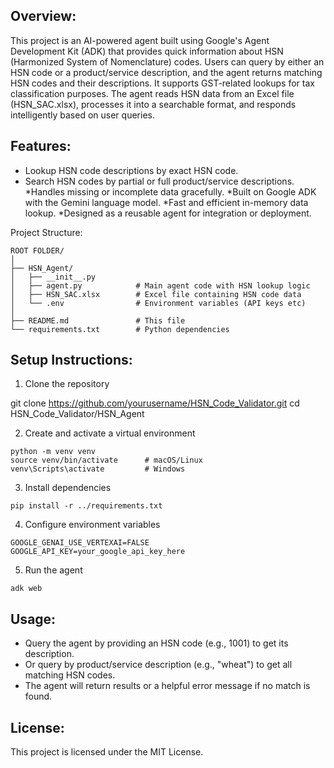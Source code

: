 ## Overview:

This project is an AI-powered agent built using Google's Agent Development Kit (ADK) that provides quick information about HSN (Harmonized System of Nomenclature) codes. Users can query by either an HSN code or a product/service description, and the agent returns matching HSN codes and their descriptions. It supports GST-related lookups for tax classification purposes. The agent reads HSN data from an Excel file (HSN_SAC.xlsx), processes it into a searchable format, and responds intelligently based on user queries.

## Features:

* Lookup HSN code descriptions by exact HSN code.
* Search HSN codes by partial or full product/service descriptions.
*Handles missing or incomplete data gracefully.
*Built on Google ADK with the Gemini language model.
*Fast and efficient in-memory data lookup.
*Designed as a reusable agent for integration or deployment.

Project Structure:
```
ROOT FOLDER/
│
├── HSN_Agent/
│   ├── __init__.py
│   ├── agent.py            # Main agent code with HSN lookup logic
│   ├── HSN_SAC.xlsx        # Excel file containing HSN code data
│   └── .env                # Environment variables (API keys etc)
│
├── README.md               # This file
└── requirements.txt        # Python dependencies
```
## Setup Instructions: 

1. Clone the repository

git clone https://github.com/yourusername/HSN_Code_Validator.git
cd HSN_Code_Validator/HSN_Agent

2. Create and activate a virtual environment

```
python -m venv venv
source venv/bin/activate      # macOS/Linux
venv\Scripts\activate         # Windows
```

3. Install dependencies
```
pip install -r ../requirements.txt
```
4. Configure environment variables
```
GOOGLE_GENAI_USE_VERTEXAI=FALSE
GOOGLE_API_KEY=your_google_api_key_here
```
5. Run the agent
```
adk web
```
## Usage:

* Query the agent by providing an HSN code (e.g., 1001) to get its description.
* Or query by product/service description (e.g., "wheat") to get all matching HSN codes.
* The agent will return results or a helpful error message if no match is found.

## License:

This project is licensed under the MIT License.
